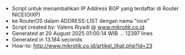 - Script untuk menambahkan IP Address BGP yang terdaftar di Router NICE(OIXP)
- ke RouterOS dalam ADDRESS-LIST dengan nama "nice"
- Script created by: Valens Riyadi @ www.mikrotik.co.id
- Generated at 20 August 2025 01:00:14 WIB ... 12397 lines
- Generated in 13.184 seconds
- How-to: http://www.mikrotik.co.id/artikel_lihat.php?id=23
